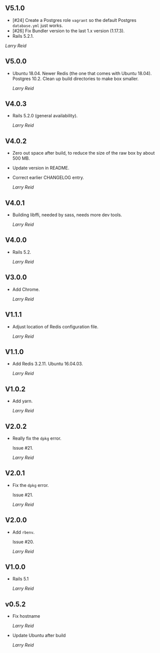 ## V5.1.0

*   [#24] Create a Postgres role `vagrant` so the default Postgres `database.yml` just works.
*   [#26] Fix Bundler version to the last 1.x version (1.17.3).
*   Rails 5.2.1.

*Larry Reid*

## V5.0.0

*   Ubuntu 18.04.
    Newer Redis (the one that comes with Ubuntu 18.04).
    Postgres 10.2.
    Clean up build directories to make box smaller.

    *Larry Reid*

## V4.0.3

*   Rails 5.2.0 (general availability).

    *Larry Reid*

## V4.0.2

*   Zero out space after build, to reduce the size of the raw box
    by about 500 MB.
*   Update version in README.
*   Correct earlier CHANGELOG entry.

    *Larry Reid*

## V4.0.1

*   Building libffi, needed by sass, needs more dev tools.

    *Larry Reid*

## V4.0.0

*   Rails 5.2.

    *Larry Reid*

## V3.0.0

*   Add Chrome.

    *Larry Reid*

## V1.1.1

*   Adjust location of Redis configuration file.

    *Larry Reid*

## V1.1.0

*   Add Redis 3.2.11.
    Ubuntu 16.04.03.

    *Larry Reid*

## V1.0.2

*   Add yarn.

    *Larry Reid*

## V2.0.2

*   Really fix the `dpkg` error.

    Issue #21.

    *Larry Reid*

## V2.0.1

*   Fix the `dpkg` error.

    Issue #21.

    *Larry Reid*

## V2.0.0

*   Add `rbenv`.

    Issue #20.

    *Larry Reid*

## V1.0.0

*   Rails 5.1

    *Larry Reid*

## v0.5.2

*   Fix hostname

    *Larry Reid*

*   Update Ubuntu after build

    *Larry Reid*

